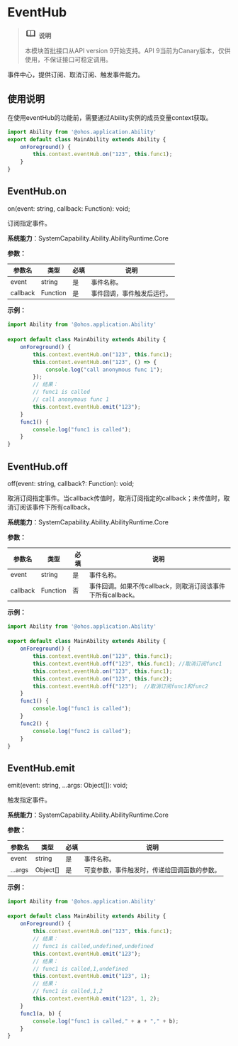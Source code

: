 # EventHub

> ![icon-note.gif](public_sys-resources/icon-note.gif) **说明**
>
> 本模块首批接口从API version 9开始支持。API 9当前为Canary版本，仅供使用，不保证接口可稳定调用。


事件中心，提供订阅、取消订阅、触发事件能力。


## 使用说明


​在使用eventHub的功能前，需要通过Ability实例的成员变量context获取。


  
```js
import Ability from '@ohos.application.Ability'
export default class MainAbility extends Ability {
    onForeground() {
        this.context.eventHub.on("123", this.func1);
    }
}
```


## EventHub.on

on(event: string, callback: Function): void;

订阅指定事件。

**系统能力**：SystemCapability.Ability.AbilityRuntime.Core

**参数：**

  | 参数名 | 类型 | 必填 | 说明 | 
  | -------- | -------- | -------- | -------- |
  | event | string | 是 | 事件名称。 | 
  | callback | Function | 是 | 事件回调，事件触发后运行。 | 

**示例：**
    
  ```js
  import Ability from '@ohos.application.Ability'
  
  export default class MainAbility extends Ability {
      onForeground() {
          this.context.eventHub.on("123", this.func1);
          this.context.eventHub.on("123", () => {
              console.log("call anonymous func 1");
          });
          // 结果：
          // func1 is called
          // call anonymous func 1
          this.context.eventHub.emit("123"); 
      }
      func1() {
          console.log("func1 is called");
      }
  }
  ```


## EventHub.off

off(event: string, callback?: Function): void;

取消订阅指定事件。当callback传值时，取消订阅指定的callback；未传值时，取消订阅该事件下所有callback。

**系统能力**：SystemCapability.Ability.AbilityRuntime.Core

**参数：**

  | 参数名 | 类型 | 必填 | 说明 | 
  | -------- | -------- | -------- | -------- |
  | event | string | 是 | 事件名称。 | 
  | callback | Function | 否 | 事件回调。如果不传callback，则取消订阅该事件下所有callback。 | 

**示例：**
    
  ```js
  import Ability from '@ohos.application.Ability'
  
  export default class MainAbility extends Ability {
      onForeground() {
          this.context.eventHub.on("123", this.func1);
          this.context.eventHub.off("123", this.func1); //取消订阅func1
          this.context.eventHub.on("123", this.func1);
          this.context.eventHub.on("123", this.func2);
          this.context.eventHub.off("123");  //取消订阅func1和func2
      }
      func1() {
          console.log("func1 is called");
      }
      func2() {
          console.log("func2 is called");
      }
  }
  ```


## EventHub.emit

emit(event: string, ...args: Object[]): void;

触发指定事件。

**系统能力**：SystemCapability.Ability.AbilityRuntime.Core

**参数：**

  | 参数名 | 类型 | 必填 | 说明 | 
  | -------- | -------- | -------- | -------- |
  | event | string | 是 | 事件名称。 | 
  | ...args | Object[] | 是 | 可变参数，事件触发时，传递给回调函数的参数。 | 

**示例：**
    
  ```js
  import Ability from '@ohos.application.Ability'
  
  export default class MainAbility extends Ability {
      onForeground() {
          this.context.eventHub.on("123", this.func1);
          // 结果：
          // func1 is called,undefined,undefined
          this.context.eventHub.emit("123");
          // 结果：
          // func1 is called,1,undefined
          this.context.eventHub.emit("123", 1);
          // 结果：
          // func1 is called,1,2
          this.context.eventHub.emit("123", 1, 2);
      }
      func1(a, b) {
          console.log("func1 is called," + a + "," + b);
      }
  }
  ```
